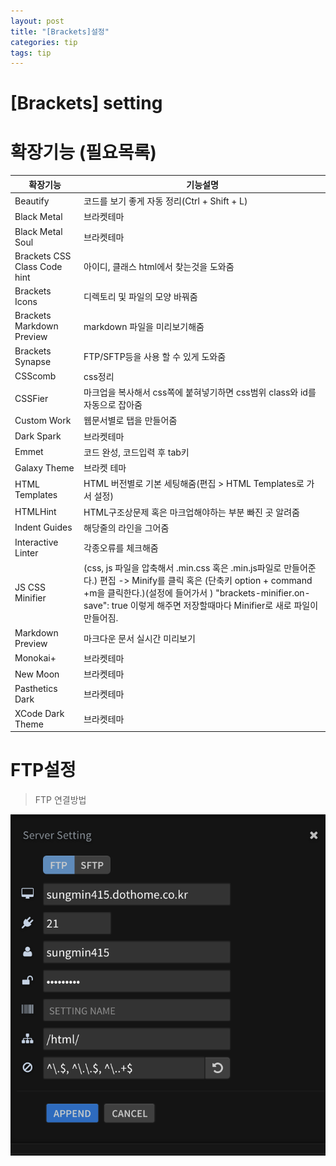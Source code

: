 ```yaml
---
layout: post
title: "[Brackets]설정"
categories: tip
tags: tip
---
```


# [Brackets] setting 

# 확장기능 (필요목록)

확장기능 | 기능설명
---|---
Beautify | 코드를 보기 좋게 자동 정리(Ctrl + Shift + L)
Black Metal | 브라켓테마
Black Metal Soul | 브라켓테마
Brackets CSS Class Code hint | 아이디, 클래스 html에서 찾는것을 도와줌
Brackets Icons | 디렉토리 및 파일의 모양 바꿔줌
Brackets Markdown Preview | markdown 파일을 미리보기해줌
Brackets Synapse | FTP/SFTP등을 사용 할 수 있게 도와줌
CSScomb | css정리
CSSFier | 마크업을 복사해서 css쪽에 붙혀넣기하면 css범위 class와 id를 자동으로 잡아줌
Custom Work | 웹문서별로 탭을 만들어줌
Dark Spark | 브라켓테마
Emmet | 코드 완성, 코드입력 후 tab키
Galaxy Theme | 브라켓 테마
HTML Templates | HTML 버전별로 기본 세팅해줌(편집 > HTML Templates로 가서 설정)
HTMLHint | HTML구조상문제 혹은 마크업해야하는 부분 빠진 곳 알려줌
Indent Guides | 해당줄의 라인을 그어줌
Interactive Linter | 각종오류를 체크해줌
JS CSS Minifier | (css, js 파일을 압축해서 .min.css 혹은 .min.js파일로 만들어준다.) 편집 -> Minify를 클릭 혹은 (단축키 option + command +m을 클릭한다.)(설정에 들어가서 ) "brackets-minifier.on-save": true 이렇게 해주면 저장할때마다 Minifier로 새로 파일이 만들어짐.
Markdown Preview | 마크다운 문서 실시간 미리보기
Monokai+ | 브라켓테마
New Moon | 브라켓테마
Pasthetics Dark | 브라켓테마
XCode Dark Theme | 브라켓테마

# FTP설정

> FTP 연결방법

![FTP설정](./img/FPT설정.png)
